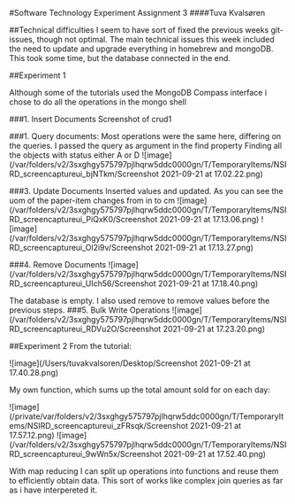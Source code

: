 #Software Technology Experiment Assignment 3
####Tuva Kvalsøren

##Technical difficulties
I seem to have sort of fixed the previous weeks git-issues, though not optimal. The main technical issues this week included 
the need to update and upgrade everything in homebrew and mongoDB. This took some time, but the database connected in the end. 

##Experiment 1

Although some of the tutorials used the MongoDB Compass interface i chose to do all the operations in the mongo shell

###1. Insert Documents
Screenshot of crud1

###1. Query documents:
Most operations were the same here, differing on the queries. I passed the query as argument in the find property
Finding all the objects with status either A or D
![image](/var/folders/v2/3sxghgy575797pjlhqrw5ddc0000gn/T/TemporaryItems/NSIRD_screencaptureui_bjNTkm/Screenshot 2021-09-21 at 17.02.22.png)

###3. Update Documents
Inserted values and updated. As you can see the uom of the paper-item changes from in to cm
![image](/var/folders/v2/3sxghgy575797pjlhqrw5ddc0000gn/T/TemporaryItems/NSIRD_screencaptureui_PiQxK0/Screenshot 2021-09-21 at 17.13.06.png)
![image](/var/folders/v2/3sxghgy575797pjlhqrw5ddc0000gn/T/TemporaryItems/NSIRD_screencaptureui_Ol2i9v/Screenshot 2021-09-21 at 17.13.27.png)


###4. Remove Documents
![image](/var/folders/v2/3sxghgy575797pjlhqrw5ddc0000gn/T/TemporaryItems/NSIRD_screencaptureui_UIch56/Screenshot 2021-09-21 at 17.18.40.png)

The database is empty. I also used remove to remove values before the previous steps.
###5. Bulk Write Operations
![image](/var/folders/v2/3sxghgy575797pjlhqrw5ddc0000gn/T/TemporaryItems/NSIRD_screencaptureui_RDVu2O/Screenshot 2021-09-21 at 17.23.20.png)

##Experiment 2
From the tutorial:

![image](/Users/tuvakvalsoren/Desktop/Screenshot 2021-09-21 at 17.40.28.png)

My own function, which sums up the total amount sold for on each day:

![image](/private/var/folders/v2/3sxghgy575797pjlhqrw5ddc0000gn/T/TemporaryItems/NSIRD_screencaptureui_zFRsqk/Screenshot 2021-09-21 at 17.57.12.png)
![image](/var/folders/v2/3sxghgy575797pjlhqrw5ddc0000gn/T/TemporaryItems/NSIRD_screencaptureui_9wWn5x/Screenshot 2021-09-21 at 17.52.40.png)

With map reducing I can split up operations into functions and reuse them to efficiently obtain data.
This sort of works like complex join queries as far as i have interpereted it. 
